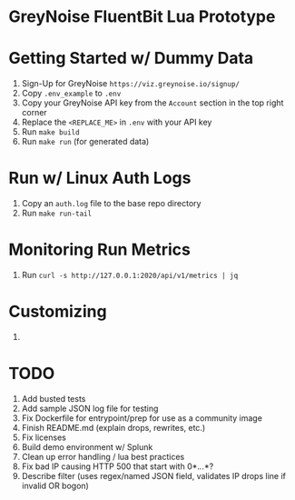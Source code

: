 # GreyNoise FluentBit Lua Prototype

# Getting Started w/ Dummy Data
1. Sign-Up for GreyNoise `https://viz.greynoise.io/signup/`
1. Copy `.env_example` to `.env`
1. Copy your GreyNoise API key from the `Account` section in the top right corner
1. Replace the `<REPLACE_ME>` in `.env` with your API key
1. Run `make build`
1. Run `make run` (for generated data)

# Run w/ Linux Auth Logs
1. Copy an `auth.log` file to the base repo directory
1. Run `make run-tail`

# Monitoring Run Metrics
1. Run `curl -s http://127.0.0.1:2020/api/v1/metrics | jq`

# Customizing
1.

# TODO
1. Add busted tests
1. Add sample JSON log file for testing
1. Fix Dockerfile for entrypoint/prep for use as a community image
1. Finish README.md (explain drops, rewrites, etc.)
1. Fix licenses
1. Build demo environment w/ Splunk
1. Clean up error handling / lua best practices
1. Fix bad IP causing HTTP 500 that start with 0*.*.*.*?
1. Describe filter (uses regex/named JSON field, validates IP drops line if invalid OR bogon)